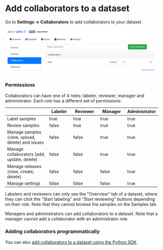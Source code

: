# Add collaborators to a dataset

Go to **Settings -> Collaborators** to add collaborators to your dataset.

![](<../.gitbook/assets/image (21) (1) (1).png>)

### Permissions

Collaborators can have one of 4 roles: labeler, reviewer, manager and administrator. Each role has a different set of permissions:

<table><thead><tr><th width="254.48909562299832"> </th><th width="111" data-type="checkbox">Labeler</th><th width="115" data-type="checkbox">Reviewer</th><th width="125" data-type="checkbox">Manager</th><th data-type="checkbox">Administrator</th></tr></thead><tbody><tr><td>Label samples</td><td>true</td><td>true</td><td>true</td><td>true</td></tr><tr><td>Review samples</td><td>false</td><td>true</td><td>true</td><td>true</td></tr><tr><td>Manage samples (view, upload, delete) and issues</td><td>false</td><td>false</td><td>true</td><td>true</td></tr><tr><td>Manage collaborators (add, update, delete)</td><td>false</td><td>false</td><td>true</td><td>true</td></tr><tr><td>Manage releases (view, create, delete)</td><td>false</td><td>false</td><td>false</td><td>true</td></tr><tr><td>Manage settings</td><td>false</td><td>false</td><td>false</td><td>true</td></tr></tbody></table>

Labelers and reviewers can only see the "Overview" tab of a dataset, where they can click the "Start labeling" and "Start reviewing" buttons depending on their role. Note that they cannot browse the samples on the Samples tab.

Managers and administrators can add collaborators to a dataset. Note that a manager cannot add a collaborator with an administrator role.

### Adding collaborators programmatically

You can also [add collaborators to a dataset using the Python SDK](https://sdkdocs.segments.ai/en/latest/client.html#add-a-dataset-collaborator).
